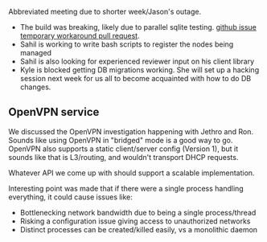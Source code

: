Abbreviated meeting due to shorter week/Jason's outage.

* The build was breaking, likely due to parallel sqlite testing. [github issue](https://github.com/CCI-MOC/haas/issues/577) [temporary workaround pull request](https://github.com/CCI-MOC/haas/pull/578).
* Sahil is working to write bash scripts to register the nodes being managed
* Sahil is also looking for experienced reviewer input on his client library
* Kyle is blocked getting DB migrations working. She will set up a hacking session next week for us all to become acquainted with how to do DB changes.

## OpenVPN service
We discussed the OpenVPN investigation happening with Jethro and Ron. Sounds like using OpenVPN in "bridged" mode is a good way to go. OpenVPN also supports a static client/server config (Version 1), but it sounds like that is L3/routing, and wouldn't transport DHCP requests.

Whatever API we come up with should support a scalable implementation.

Interesting point was made that if there were a single process handling everything, it could cause issues like:
* Bottlenecking network bandwidth due to being a single process/thread
* Risking a configuration issue giving access to unauthorized networks
* Distinct processes can be created/killed easily, vs a monolithic daemon

